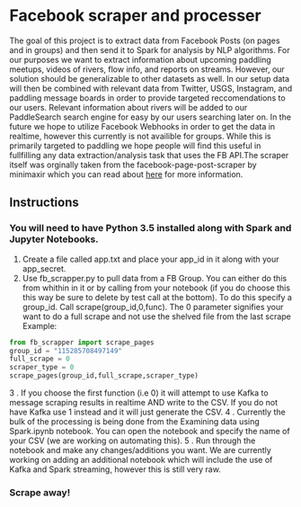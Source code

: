 # Facebook scraper and processer
The goal of this project is to extract data from Facebook Posts (on pages and in groups) and then send it to Spark for analysis by NLP algorithms. For our purposes we want to extract information about upcoming paddling meetups, videos of rivers, flow info, and reports on streams. However, our solution should be generalizable to other datasets as well. In our setup data will then be combined with relevant data from Twitter, USGS, Instagram, and paddling message boards in order to provide targeted reccomendations to our users. Relevant information about rivers will be added to our PaddleSearch search engine for easy by our users searching later on. In the future we hope to utilize Facebook Webhooks in order to get the data in realtime, however this currently is not availible for groups. While this is primarily targeted to paddling we hope people will find this useful in fullfilling any data extraction/analysis task that uses the FB API.The scraper itself was orginally taken from the facebook-page-post-scraper by minimaxir which you can read about [here](https://github.com/minimaxir/acebook-page-post-scraper) for more information. 
## Instructions 
### You will need to have Python 3.5 installed along with Spark and Jupyter Notebooks.

1. Create a file called app.txt and place your app_id in it along with your app_secret.
2. Use fb_scrapper.py to pull data from a FB Group. You can either do this from whithin in it or by calling from your notebook (if you do choose this this way be sure to delete by test call at the bottom). To do this specify a group_id. Call scrape(group_id,0,func). The 0 parameter signifies your want to do a full scrape and not use the shelved file from the last scrape 
Example:
```python
from fb_scrapper import scrape_pages
group_id = "115285708497149"
full_scrape = 0
scraper_type = 0 
scrape_pages(group_id,full_scrape,scraper_type)
```
3 . If you choose the first function (i.e 0) it will attempt to use Kafka to message scraping results in realtime AND write to the CSV. If you do not have Kafka use 1 instead and it will just generate the CSV.
4 . Currently the bulk of the processing is being done from the Examining data using Spark.ipynb notebook. You can open the notebook and specify the name of your CSV (we are working on automating this).
5 . Run through the notebook and make any changes/additions you want. We are currently working on adding an additional notebook which will include the use of Kafka and Spark streaming, however this is still very raw.
### Scrape away!
